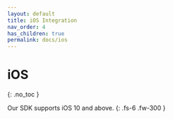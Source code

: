 ```yaml
---
layout: default
title: iOS Integration
nav_order: 4
has_children: true
permalink: docs/ios
---
```


# iOS
{: .no_toc }

Our SDK supports iOS 10 and above. 
{: .fs-6 .fw-300 }
